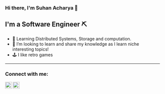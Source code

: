 ### Hi there, I'm Suhan Acharya 👋

## I'm a Software Engineer ⛏️

- 🌱 Learning Distributed Systems, Storage and computation.
- 👯 I’m looking to learn and share my knowledge as I learn niche interesting topics!
- 🕹️ I like retro games 
---

### Connect with me:

[<img align="left" alt="suhanacharya | Twitter" width="22px" src="https://cdn2.iconfinder.com/data/icons/social-media-2285/512/1_Twitter_colored_svg-512.png" />][twitter]
[<img align="left" alt="suhanacharya | LinkedIn" width="22px" src="https://cdn2.iconfinder.com/data/icons/social-media-2285/512/1_Linkedin_unofficial_colored_svg-512.png" />][linkedin]

<br />

[twitter]: https://twitter.com/suhanacharya
[linkedin]: https://linkedin.com/in/suhanacharya
